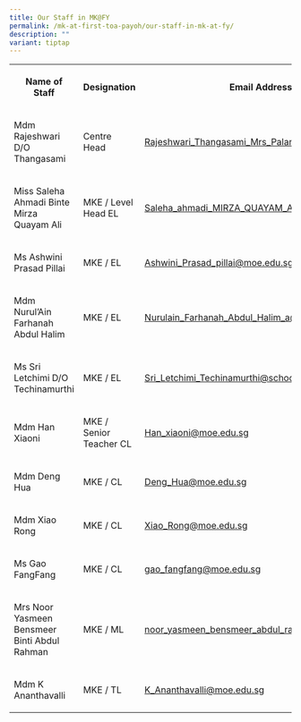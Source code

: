 ```yaml
---
title: Our Staff in MK@FY
permalink: /mk-at-first-toa-payoh/our-staff-in-mk-at-fy/
description: ""
variant: tiptap
---
```

<table style="minWidth: 75px">
<colgroup>
<col>
<col>
<col>
</colgroup>
<tbody>
<tr>
<th rowspan="1" colspan="1">
<p>Name of Staff</p>
</th>
<th rowspan="1" colspan="1">
<p>Designation</p>
</th>
<th rowspan="1" colspan="1">
<p>Email Address</p>
</th>
</tr>
<tr>
<td rowspan="1" colspan="1">
<p>Mdm Rajeshwari D/O Thangasami</p>
</td>
<td rowspan="1" colspan="1">
<p>Centre Head</p>
</td>
<td rowspan="1" colspan="1">
<p><a href="mailto:Rajeshwari_Thangasami_Mrs_Palanisamy@moe.edu.sg" rel="noopener noreferrer nofollow" target="_blank">Rajeshwari_Thangasami_Mrs_Palanisamy@moe.edu.sg</a>
</p>
</td>
</tr>
<tr>
<td rowspan="1" colspan="1">
<p>Miss Saleha Ahmadi Binte Mirza Quayam Ali</p>
</td>
<td rowspan="1" colspan="1">
<p>MKE / Level Head EL</p>
</td>
<td rowspan="1" colspan="1">
<p><a href="mailto:Saleha_ahmadi_MIRZA_QUAYAM_ALI@moe.edu.sg" rel="noopener noreferrer nofollow" target="_blank">Saleha_ahmadi_MIRZA_QUAYAM_ALI@moe.edu.sg</a>
</p>
</td>
</tr>
<tr>
<td rowspan="1" colspan="1">
<p>Ms Ashwini Prasad Pillai</p>
</td>
<td rowspan="1" colspan="1">
<p>MKE / EL</p>
</td>
<td rowspan="1" colspan="1">
<p><a href="mailto:Ashwini_Prasad_pillai@moe.edu.sg" rel="noopener noreferrer nofollow" target="_blank">Ashwini_Prasad_pillai@moe.edu.sg</a>
</p>
</td>
</tr>
<tr>
<td rowspan="1" colspan="1">
<p>Mdm Nurul’Ain Farhanah Abdul Halim</p>
</td>
<td rowspan="1" colspan="1">
<p>MKE / EL</p>
</td>
<td rowspan="1" colspan="1">
<p><a href="mailto:Nurulain_Farhanah_Abdul_Halim_a@moe.edu.sg" rel="noopener noreferrer nofollow" target="_blank">Nurulain_Farhanah_Abdul_Halim_a@moe.edu.sg</a>
</p>
</td>
</tr>
<tr>
<td rowspan="1" colspan="1">
<p>Ms Sri Letchimi D/O Techinamurthi</p>
</td>
<td rowspan="1" colspan="1">
<p>MKE / EL</p>
</td>
<td rowspan="1" colspan="1">
<p><a href="mailto:Sri_Letchimi_Techinamurthi@schools.gov.sg" rel="noopener noreferrer nofollow" target="_blank">Sri_Letchimi_Techinamurthi@schools.gov.sg</a>
</p>
</td>
</tr>
<tr>
<td rowspan="1" colspan="1">
<p>Mdm Han Xiaoni</p>
</td>
<td rowspan="1" colspan="1">
<p>MKE / Senior Teacher CL</p>
</td>
<td rowspan="1" colspan="1">
<p><a href="mailto:Han_xiaoni@moe.edu.sg" rel="noopener noreferrer nofollow" target="_blank">Han_xiaoni@moe.edu.sg</a>
</p>
</td>
</tr>
<tr>
<td rowspan="1" colspan="1">
<p>Mdm Deng Hua</p>
</td>
<td rowspan="1" colspan="1">
<p>MKE / CL</p>
</td>
<td rowspan="1" colspan="1">
<p><a href="mailto:Deng_Hua@moe.edu.sg" rel="noopener noreferrer nofollow" target="_blank">Deng_Hua@moe.edu.sg</a>
</p>
</td>
</tr>
<tr>
<td rowspan="1" colspan="1">
<p>Mdm Xiao Rong</p>
</td>
<td rowspan="1" colspan="1">
<p>MKE / CL</p>
</td>
<td rowspan="1" colspan="1">
<p><a href="mailto:Xiao_Rong@moe.edu.sg" rel="noopener noreferrer nofollow" target="_blank">Xiao_Rong@moe.edu.sg</a>
</p>
</td>
</tr>
<tr>
<td rowspan="1" colspan="1">
<p>Ms Gao FangFang</p>
</td>
<td rowspan="1" colspan="1">
<p>MKE / CL</p>
</td>
<td rowspan="1" colspan="1">
<p><a href="mailto:gao_fangfang@moe.edu.sg" rel="noopener noreferrer nofollow" target="_blank">gao_fangfang@moe.edu.sg</a>
</p>
</td>
</tr>
<tr>
<td rowspan="1" colspan="1">
<p>Mrs Noor Yasmeen Bensmeer Binti Abdul Rahman</p>
</td>
<td rowspan="1" colspan="1">
<p>MKE / ML</p>
</td>
<td rowspan="1" colspan="1">
<p><a href="mailto:noor_yasmeen_bensmeer_abdul_rahman@moe.edu.sg" rel="noopener noreferrer nofollow" target="_blank">noor_yasmeen_bensmeer_abdul_rahman@moe.edu.sg</a>
</p>
</td>
</tr>
<tr>
<td rowspan="1" colspan="1">
<p>Mdm K Ananthavalli</p>
</td>
<td rowspan="1" colspan="1">
<p>MKE / TL</p>
</td>
<td rowspan="1" colspan="1">
<p><a href="mailto:K_Ananthavalli@moe.edu.sg" rel="noopener noreferrer nofollow" target="_blank">K_Ananthavalli@moe.edu.sg</a>
</p>
</td>
</tr>
</tbody>
</table>
<p></p>